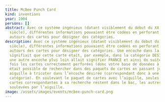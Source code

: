```yaml
---
title: McBee Punch Card
kind: inventions
year: 1904
persons: []
abstract: Avec ce système ingénieux (datant visiblement du début du XX ème
  siècle), différentes informations pouvaient être codées en perforant des trous
  autours des cartes pour désigner des catégories.
description: Avec ce système ingénieux (datant visiblement du début du XX ème
  siècle), différentes informations pouvaient être codées en perforant des trous
  autours des cartes pour désigner des catégories. Une encoche dans la carte
  signifiait que cette carte était, par exemple, dans la catégorie DESIGN, et
  une autre encoche plus loin allait signifier FRANCE et ainsi de suite.  Une
  fois les cartes correctement perforées (donc votre base de données à jour), il
  était possible de rechercher dans des paquets de cartes en passant juste une
  aiguille à tricoter dans l’encoche désirée (correspondant donc à une
  catégorie). En soulevant le paquet de cartes avec l’aiguille, seules les
  cartes correspondantes à sa recherche restent dans le bac, les autres sont
  soulevées par l’aiguille.
image: /assets/images/events/mcbee-punch-card.png
---
```

